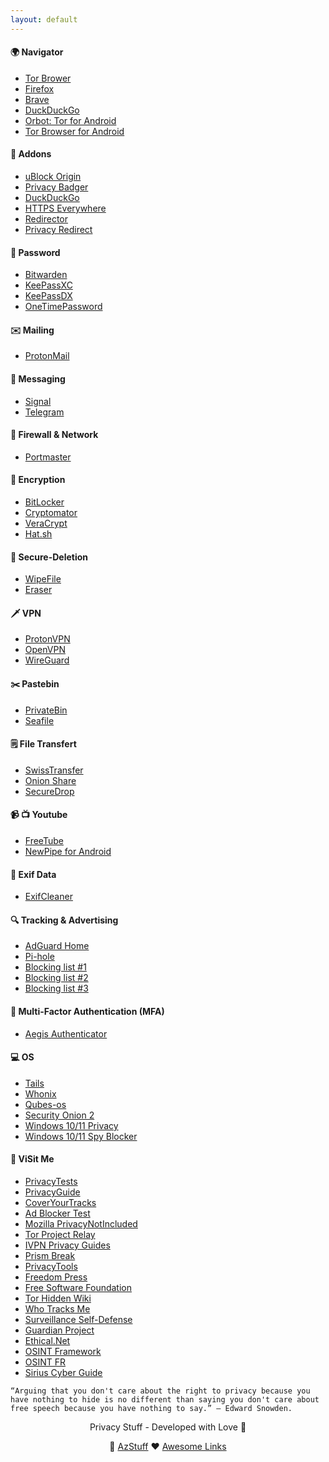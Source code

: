 ```yaml
---
layout: default
---
```


#### 🌍 Navigator

- [Tor Brower](https://www.torproject.org)   
- [Firefox](https://www.mozilla.org/fr/firefox)
- [Brave](https://brave.com/fr)
- [DuckDuckGo](https://duckduckgo.com)
- [Orbot: Tor for Android](https://play.google.com/store/apps/details?id=org.torproject.android&hl=en_US&gl=US)
- [Tor Browser for Android](https://play.google.com/store/apps/details?id=org.torproject.torbrowser)

#### 🧩 Addons

- [uBlock Origin](https://addons.mozilla.org/fr/firefox/addon/ublock-origin/)
- [Privacy Badger](https://addons.mozilla.org/fr/firefox/addon/privacy-badger17/)
- [DuckDuckGo](https://addons.mozilla.org/fr/firefox/addon/duckduckgo-for-firefox/)
- [HTTPS Everywhere](https://addons.mozilla.org/fr/firefox/addon/https-everywhere)
- [Redirector](https://addons.mozilla.org/fr/firefox/addon/redirector)
- [Privacy Redirect](https://addons.mozilla.org/fr/firefox/addon/privacy-redirect/)

#### 🔑 Password

- [Bitwarden](https://bitwarden.com)
- [KeePassXC](https://keepassxc.org)
- [KeePassDX](https://www.keepassdx.com)
- [OneTimePassword](https://onetimesecret.com)

#### ✉️ Mailing

- [ProtonMail](https://protonmail.com)

#### 📡 Messaging

- [Signal](https://www.signal.org)
- [Telegram](https://telegram.org)

#### 🧱 Firewall & Network

- [Portmaster](https://safing.io/portmaster)

#### 🔐 Encryption

- [BitLocker](https://docs.microsoft.com/en-us/windows/security/information-protection/bitlocker/bitlocker-overview)
- [Cryptomator](https://cryptomator.org)
- [VeraCrypt](https://www.veracrypt.fr/code/VeraCrypt)
- [Hat.sh](https://hat.sh)

#### 🧹 Secure-Deletion

- [WipeFile](https://www.gaijin.at/en/software/wipefile)
- [Eraser](https://eraser.heidi.ie)

#### 🗡️ VPN

- [ProtonVPN](https://protonvpn.com)
- [OpenVPN](https://openvpn.net)
- [WireGuard](https://www.wireguard.com)

#### ✂️ Pastebin

- [PrivateBin](https://privatebin.net)
- [Seafile](https://www.seafile.com/en/home)

#### 🗒️ File Transfert

- [SwissTransfer](https://www.swisstransfer.com/fr)
- [Onion Share](https://onionshare.org)
- [SecureDrop](https://securedrop.org)

#### 📹 📺 Youtube

- [FreeTube](https://freetubeapp.io)
- [NewPipe for Android](https://newpipe.net)

#### 🧹 Exif Data

- [ExifCleaner](https://exifcleaner.com)

#### 🔍 Tracking & Advertising

- [AdGuard Home](https://adguard.com/fr/adguard-home/overview.html)
- [Pi-hole](https://pi-hole.net)
- [Blocking list #1](https://energized.pro)
- [Blocking list #2](https://filterlists.com)
- [Blocking list #3](https://firebog.net)

#### 🔐 Multi-Factor Authentication (MFA)

- [Aegis Authenticator](https://getaegis.app)

#### 💻 OS

- [Tails](https://tails.boum.org)
- [Whonix](https://www.whonix.org)
- [Qubes-os](https://www.qubes-os.org)
- [Security Onion 2](https://securityonionsolutions.com)
- [Windows 10/11 Privacy](https://www.oo-software.com/en/shutup10)
- [Windows 10/11 Spy Blocker](https://crazymax.dev/WindowsSpyBlocker)

#### 🔗 ViSit Me

 - [PrivacyTests](https://privacytests.org)
 - [PrivacyGuide](https://www.privacyguides.org/fr)
 - [CoverYourTracks](https://coveryourtracks.eff.org)
 - [Ad Blocker Test](https://d3ward.github.io/toolz/adblock.html)
 - [Mozilla PrivacyNotIncluded](https://foundation.mozilla.org/fr/privacynotincluded)
 - [Tor Project Relay](https://community.torproject.org/relay)
 - [IVPN Privacy Guides](https://www.ivpn.net/privacy-guides)
 - [Prism Break](https://prism-break.org/en)
 - [PrivacyTools](https://www.privacytools.io)
 - [Freedom Press](https://freedom.press)
 - [Free Software Foundation](https://www.fsf.org)
 - [Tor Hidden Wiki](https://thehiddenwiki.org)
 - [Who Tracks Me](https://whotracks.me)
 - [Surveillance Self-Defense](https://ssd.eff.org)
 - [Guardian Project](https://guardianproject.github.io/haven)
 - [Ethical.Net](https://ethical.net)
 - [OSINT Framework](https://osintframework.com)
 - [OSINT FR](https://osintfr.com/fr/outils)
 - [Sirius Cyber Guide](https://aek.one/sirius-cyber-guide)

```  
“Arguing that you don't care about the right to privacy because you have nothing to hide is no different than saying you don't care about free speech because you have nothing to say.” — Edward Snowden.
```
<!--<img src="./img/privacy-stuff.png" alt="privacy" width="50" height="50"> -->
<p align="center"> Privacy Stuff - Developed with Love 💜 </p>
<p align="center">
 💙 <a href="https://jcabeza.github.io/AzStuff">AzStuff</a>
 ❤️ <a href="https://jcabeza.github.io/Awesome-Links">Awesome Links</a>
</p>
